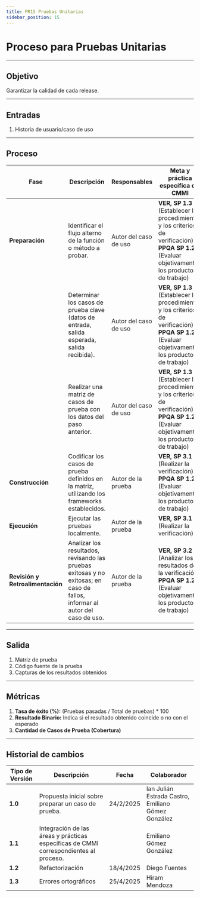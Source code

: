 ```yaml
---
title: PR15 Pruebas Unitarias
sidebar_position: 15
---
```


# Proceso para Pruebas Unitarias

---

## Objetivo

Garantizar la calidad de cada release.

---

## Entradas

1. Historia de usuario/caso de uso

---

## Proceso

| **Fase**                         | **Descripción**                                                                                                              | **Responsables**      | **Meta y práctica específica del CMMI**                                         |
| -------------------------------- | ---------------------------------------------------------------------------------------------------------------------------- | --------------------- | ------------------------------------------------------------------------------- |
| **Preparación**                  | Identificar el flujo alterno de la función o método a probar.                                                                | Autor del caso de uso | **VER, SP 1.3** (Establecer los procedimientos y los criterios de verificación), **PPQA SP 1.2** (Evaluar objetivamente los productos de trabajo) |
|                                  | Determinar los casos de prueba clave (datos de entrada, salida esperada, salida recibida).                                   | Autor del caso de uso | **VER, SP 1.3** (Establecer los procedimientos y los criterios de verificación), **PPQA SP 1.2** (Evaluar objetivamente los productos de trabajo) |
|                                  | Realizar una matriz de casos de prueba con los datos del paso anterior.                                                      | Autor del caso de uso | **VER, SP 1.3** (Establecer los procedimientos y los criterios de verificación), **PPQA SP 1.2** (Evaluar objetivamente los productos de trabajo) |
| **Construcción**                 | Codificar los casos de prueba definidos en la matriz, utilizando los frameworks establecidos.                                | Autor de la prueba    | **VER, SP 3.1** (Realizar la verificación), **PPQA SP 1.2** (Evaluar objetivamente los productos de trabajo)                                      |
| **Ejecución**                    | Ejecutar las pruebas localmente.                                                                                             | Autor de la prueba    | **VER, SP 3.1** (Realizar la verificación)                                      |
| **Revisión y Retroalimentación** | Analizar los resultados, revisando las pruebas exitosas y no exitosas; en caso de fallos, informar al autor del caso de uso. | Autor de la prueba    | **VER, SP 3.2** (Analizar los resultados de la verificación), **PPQA SP 1.2** (Evaluar objetivamente los productos de trabajo)                    |

---

## Salida

1. Matriz de prueba
2. Código fuente de la prueba
3. Capturas de los resultados obtenidos

---

## Métricas

1. **Tasa de éxito (%):** (Pruebas pasadas / Total de pruebas) \* 100
2. **Resultado Binario:** Indica si el resultado obtenido coincide o no con el esperado
3. **Cantidad de Casos de Prueba (Cobertura)**

---

## Historial de cambios

| **Tipo de Versión** | **Descripción**                             | **Fecha** | **Colaborador**                 |
| ------------------- | ------------------------------------------- | --------- | ------------------------------- |
| **1.0**             | Propuesta inicial sobre preparar un caso de prueba.   | 24/2/2025  | Ian Julián Estrada Castro, Emiliano Gómez González |
| **1.1**             | Integración de las áreas y prácticas específicas de CMMI correspondientes al proceso. |  | Emiliano Gómez González  |
| **1.2**             | Refactorización                             | 18/4/2025 | Diego Fuentes                    |
| **1.3**             | Errores ortográficos                             | 25/4/2025 | Hiram Mendoza                    |
